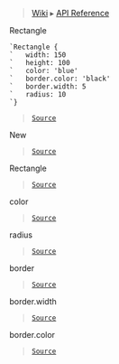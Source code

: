 > [Wiki](Home) ▸ [API Reference](API-Reference)

Rectangle
```nml
`Rectangle {
`   width: 150
`   height: 100
`   color: 'blue'
`   border.color: 'black'
`   border.width: 5
`   radius: 10
`}
```

> [`Source`](/Neft-io/neft/tree/master/src/renderer/types/shapes/rectangle.litcoffee#rectangle-class)

New
> [`Source`](/Neft-io/neft/tree/master/src/renderer/types/shapes/rectangle.litcoffee#rectangle-rectanglenewcomponent-component-object-options)

Rectangle
> [`Source`](/Neft-io/neft/tree/master/src/renderer/types/shapes/rectangle.litcoffee#rectangle-rectangle--rendereritem)

color
> [`Source`](/Neft-io/neft/tree/master/src/renderer/types/shapes/rectangle.litcoffee#string-rectanglecolor--transparent-signal-rectangleoncolorchangestring-oldvalue)

radius
> [`Source`](/Neft-io/neft/tree/master/src/renderer/types/shapes/rectangle.litcoffee#float-rectangleradius--0-signal-rectangleonradiuschangefloat-oldvalue)

border
> [`Source`](/Neft-io/neft/tree/master/src/renderer/types/shapes/rectangle.litcoffee#border-rectangleborder-signal-rectangleonborderchangestring-property-any-oldvalue)

border.width
> [`Source`](/Neft-io/neft/tree/master/src/renderer/types/shapes/rectangle.litcoffee#float-rectangleborderwidth--0-signal-rectangleborderonwidthchangefloat-oldvalue)

border.color
> [`Source`](/Neft-io/neft/tree/master/src/renderer/types/shapes/rectangle.litcoffee#string-rectanglebordercolor--transparent-signal-rectangleborderoncolorchangestring-oldvalue)

